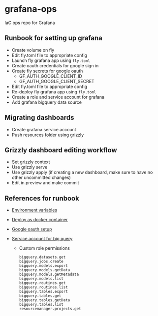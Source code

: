 # grafana-ops

IaC ops repo for Grafana

## Runbook for setting up grafana

-   Create volume on fly
-   Edit fly.toml file to appropriate config
-   Launch fly grafana app using `fly.toml`
-   Create oauth credentials for google sign in
-   Create fly secrets for google oauth
    -   GF_AUTH_GOOGLE_CLIENT_ID
    -   GF_AUTH_GOOGLE_CLIENT_SECRET
-   Edit fly.toml file to appropriate config
-   Re-deploy fly grafana app using `fly.toml`
-   Create a role and service account for grafana
-   Add grafana bigquery data source

## Migrating dashboards

-   Create grafana service account
-   Push resources folder using grizzly

## Grizzly dashboard editing workflow

-   Set grizzly context
-   Use grizzly serve
-   Use grizzly apply (if creating a new dashboard, make sure to have no other uncommitted changes)
-   Edit in preview and make commit

## References for runbook

-   [Environment variables](https://grafana.com/docs/grafana/latest/setup-grafana/configure-grafana/)

-   [Deploy as docker container](https://grafana.com/docs/grafana/latest/setup-grafana/installation/docker/)

-   [Google oauth setup](https://grafana.com/docs/grafana/latest/setup-grafana/configure-security/configure-authentication/google/#configure-google-oauth2-authentication)

-   [Service account for big query](https://cloud.google.com/iam/docs/service-accounts-create)

    -   Custom role permissions
        ```
        bigquery.datasets.get
        bigquery.jobs.create
        bigquery.models.export
        bigquery.models.getData
        bigquery.models.getMetadata
        bigquery.models.list
        bigquery.routines.get
        bigquery.routines.list
        bigquery.tables.export
        bigquery.tables.get
        bigquery.tables.getData
        bigquery.tables.list
        resourcemanager.projects.get
        ```
